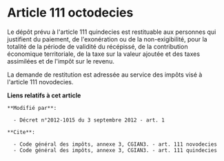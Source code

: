 # Article 111 octodecies

Le dépôt prévu à l'article 111 quindecies est restituable aux personnes qui justifient du paiement, de l'exonération ou de la
non-exigibilité, pour la totalité de la période de validité du récépissé, de la contribution économique territoriale, de la
taxe sur la valeur ajoutée et des taxes assimilées et de l'impôt sur le revenu. 

La demande de restitution est adressée au service des impôts visé à l'article 111 novodecies.

**Liens relatifs à cet article**

	**Modifié par**:

	  - Décret n°2012-1015 du 3 septembre 2012 - art. 1

	**Cite**:

	  - Code général des impôts, annexe 3, CGIAN3. - art. 111 novodecies
	  - Code général des impôts, annexe 3, CGIAN3. - art. 111 quindecies
